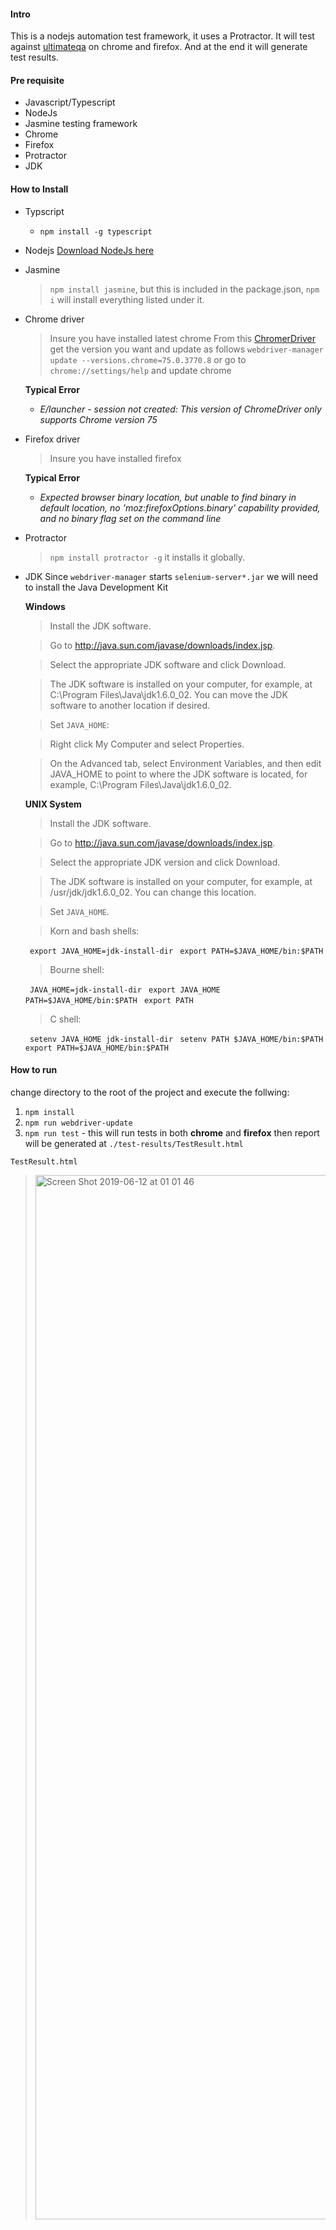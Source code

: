 #### Intro
This is a nodejs automation test framework, it uses a Protractor. It will test against [ultimateqa](https://www.ultimateqa.com/automation/) on chrome and firefox.
And at the end it will generate test results.

#### Pre requisite 
- Javascript/Typescript
- NodeJs
- Jasmine testing framework
- Chrome
- Firefox
- Protractor
- JDK 

#### How to Install
* Typscript
    * `npm install -g typescript`
* Nodejs
    [Download NodeJs here](https://nodejs.org/en/)

* Jasmine
    > `npm install jasmine`, but this is included in the package.json, `npm i` will install everything listed under it.

* Chrome driver
    > Insure you have installed latest chrome
    > From this [ChromerDriver](https://sites.google.com/a/chromium.org/chromedriver/downloads) get the version you want and update as follows
    > `webdriver-manager update --versions.chrome=75.0.3770.8` or go to `chrome://settings/help` and update  chrome

    **Typical Error**
    *  _E/launcher - session not created: This version of ChromeDriver only supports Chrome version 75_


* Firefox driver
    > Insure you have installed firefox

    **Typical Error**
    * _Expected browser binary location, but unable to find binary in default location, no 'moz:firefoxOptions.binary' capability provided, and no binary flag set on the command line_

* Protractor
    > `npm install protractor -g` it installs it globally.

* JDK
    Since  `webdriver-manager` starts `selenium-server*.jar` we will need to install the Java Development Kit
    
    **Windows**
    > Install the JDK software.

    > Go to http://java.sun.com/javase/downloads/index.jsp.

    > Select the appropriate JDK software and click Download.

    > The JDK software is installed on your computer, for example, at C:\Program Files\Java\jdk1.6.0_02. You can move   the JDK software to another location if desired.

    > Set `JAVA_HOME`:

    > Right click My Computer and select Properties.

    > On the Advanced tab, select Environment Variables, and then edit JAVA_HOME to point to where the JDK software is located, for example, C:\Program Files\Java\jdk1.6.0_02.

    **UNIX System**
    > Install the JDK software.

    > Go to http://java.sun.com/javase/downloads/index.jsp.

    > Select the appropriate JDK version and click Download.

    > The JDK software is installed on your computer, for example, at /usr/jdk/jdk1.6.0_02. You can change this location.

    > Set `JAVA_HOME`.

    > Korn and bash shells:

    ` export JAVA_HOME=jdk-install-dir`
    ` export PATH=$JAVA_HOME/bin:$PATH`
    > Bourne shell:

    ` JAVA_HOME=jdk-install-dir`
    ` export JAVA_HOME`
    ` PATH=$JAVA_HOME/bin:$PATH`
    ` export PATH`
    > C shell:

    ` setenv JAVA_HOME jdk-install-dir`
    ` setenv PATH $JAVA_HOME/bin:$PATH`
    ` export PATH=$JAVA_HOME/bin:$PATH`

#### How to run
change directory to the root of the project and execute the follwing:

  1. `npm install`
  2. `npm run webdriver-update`
  3. `npm run test` - this will run tests in both **chrome** and **firefox** then report will be generated at `./test-results/TestResult.html`
  
  `TestResult.html`
  > <img width="1671" alt="Screen Shot 2019-06-12 at 01 01 46" src="https://user-images.githubusercontent.com/44766109/59333371-78ebad00-8cf8-11e9-8550-5dfd46a2edb9.png">



